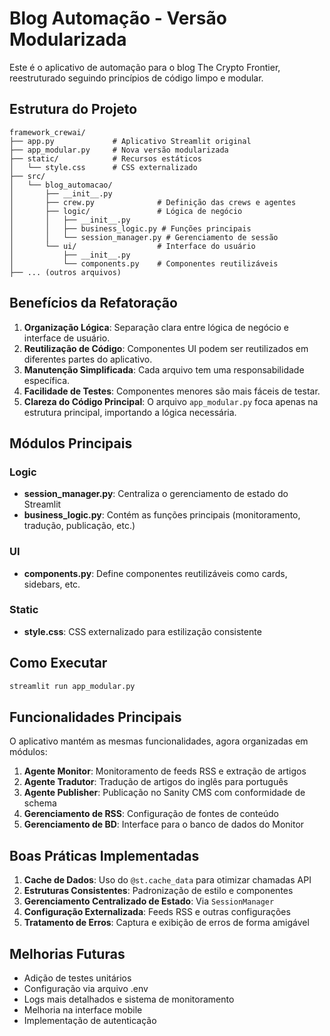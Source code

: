# Blog Automação - Versão Modularizada

Este é o aplicativo de automação para o blog The Crypto Frontier, reestruturado seguindo princípios de código limpo e modular.

## Estrutura do Projeto

```
framework_crewai/
├── app.py             # Aplicativo Streamlit original
├── app_modular.py     # Nova versão modularizada 
├── static/            # Recursos estáticos
│   └── style.css      # CSS externalizado
├── src/
│   └── blog_automacao/
│       ├── __init__.py
│       ├── crew.py              # Definição das crews e agentes
│       ├── logic/               # Lógica de negócio
│       │   ├── __init__.py
│       │   ├── business_logic.py # Funções principais
│       │   └── session_manager.py # Gerenciamento de sessão
│       └── ui/                  # Interface do usuário
│           ├── __init__.py
│           └── components.py    # Componentes reutilizáveis
├── ... (outros arquivos)
```

## Benefícios da Refatoração

1. **Organização Lógica**: Separação clara entre lógica de negócio e interface de usuário.
2. **Reutilização de Código**: Componentes UI podem ser reutilizados em diferentes partes do aplicativo.
3. **Manutenção Simplificada**: Cada arquivo tem uma responsabilidade específica.
4. **Facilidade de Testes**: Componentes menores são mais fáceis de testar.
5. **Clareza do Código Principal**: O arquivo `app_modular.py` foca apenas na estrutura principal, importando a lógica necessária.

## Módulos Principais

### Logic
- **session_manager.py**: Centraliza o gerenciamento de estado do Streamlit
- **business_logic.py**: Contém as funções principais (monitoramento, tradução, publicação, etc.)

### UI
- **components.py**: Define componentes reutilizáveis como cards, sidebars, etc.

### Static
- **style.css**: CSS externalizado para estilização consistente

## Como Executar

```bash
streamlit run app_modular.py
```

## Funcionalidades Principais

O aplicativo mantém as mesmas funcionalidades, agora organizadas em módulos:

1. **Agente Monitor**: Monitoramento de feeds RSS e extração de artigos
2. **Agente Tradutor**: Tradução de artigos do inglês para português
3. **Agente Publisher**: Publicação no Sanity CMS com conformidade de schema
4. **Gerenciamento de RSS**: Configuração de fontes de conteúdo
5. **Gerenciamento de BD**: Interface para o banco de dados do Monitor

## Boas Práticas Implementadas

1. **Cache de Dados**: Uso do `@st.cache_data` para otimizar chamadas API
2. **Estruturas Consistentes**: Padronização de estilo e componentes
3. **Gerenciamento Centralizado de Estado**: Via `SessionManager`
4. **Configuração Externalizada**: Feeds RSS e outras configurações
5. **Tratamento de Erros**: Captura e exibição de erros de forma amigável

## Melhorias Futuras

- Adição de testes unitários
- Configuração via arquivo .env
- Logs mais detalhados e sistema de monitoramento
- Melhoria na interface mobile
- Implementação de autenticação 